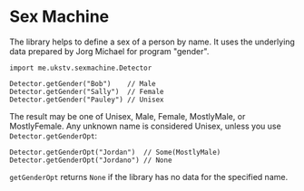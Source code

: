 Sex Machine
===========

The library helps to define a sex of a person by name. It uses the
underlying data prepared by Jorg Michael for program "gender".

    import me.ukstv.sexmachine.Detector
    
    Detector.getGender("Bob")    // Male
    Detector.getGender("Sally")  // Female
    Detector.getGender("Pauley") // Unisex

The result may be one of Unisex, Male, Female, MostlyMale, or
MostlyFemale. Any unknown name is considered Unisex, unless you use
`Detector.getGenderOpt`:

    Detector.getGenderOpt("Jordan")  // Some(MostlyMale)
    Detector.getGenderOpt("Jordano") // None
    
`getGenderOpt` returns `None` if the library has no data for
the specified name.
